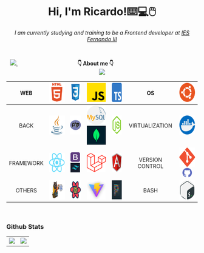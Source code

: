 <div align="center">


<h1 aling="center"> Hi, I'm Ricardo!⌨️💻🖱️ </h1>

<p> <em> I am currently studying and training to be a Frontend developer at <a href="https://web.iesfernandoiii.es/">IES Fernando III </a> </em> </p>

<br>


  <p  text-align= "center">
  
  <a href="https://www.linkedin.com/in/ricardo-rodríguez/">
    <img src="https://img.shields.io/badge/LinkedIn-0077B5?style=for-the-badge&logo=linkedin&logoColor=white">    
  </a> 
  ‎ ‎ ‎ ‎ ‎ ‎ ‎ ‎ ‎ ‎ ‎ ‎ ‎ ‎ ‎ ‎ ‎ ‎  ‎ ‎ ‎ ‎ ‎ ‎ ‎ ‎ ‎ ‎ ‎ ‎ ‎ ‎ ‎ ‎ ‎ ‎ ‎ ‎ ‎ ‎ <strong> 👇 About me 👇  </strong> ‎ ‎ ‎ ‎ ‎ ‎ ‎ ‎ ‎ ‎ ‎ ‎ ‎ ‎ ‎ ‎ ‎ ‎ ‎ ‎ ‎ ‎ ‎ ‎ ‎ ‎ ‎ ‎ ‎ ‎ ‎ ‎ ‎ ‎ ‎ ‎ ‎ ‎ ‎ ‎ ‎ ‎ ‎ ‎ ‎ ‎ ‎ ‎ ‎ ‎ ‎ ‎ ‎ ‎   
  <a href="mailto:ricardo.rodriguez@fernando3martos.com">
    <img src="https://img.shields.io/badge/Gmail-D14836?style=for-the-badge&logo=gmail&logoColor=white">    
  </a> 

 

 
 </p>

<div>
 
| WEB | <img width="50px" height="50px" src="/images/html5.png"/>|<img width="50px" height="50px" src="/images/css3.png"/> |<img width="50px" height="50px" src="/images/JS.png"/> |<img width="50px" height="50px" src="/images/TS.png"/> | OS | <img width="50px" height="50px" src="/images/ubuntu.png"/> |
|:---:|:---:|:---:|:---:|:---:|:---:|:---:|
| BACK | <img width="50px" height="50px" src="/images/java.png"/> |<img width="50px" height="50px" src="/images/php.png"/>  |<img width="50px" height="50px" src="/images/mySQL.png"/> <img width="50px" height="50px" src="/images/mongo.png"/> | <img width="50px" height="50px"  src="/images/nodeJS.webp"/> | VIRTUALIZATION| <img width="50px" height="50px" src="/images/docker.png" /> |
| FRAMEWORK |<img width="50px" height="50px" src="/images/react.png"/> |<img width="25px" height="25px" src="/images/boostrap.png"/> <img width="25px" height="25px" src ="/images/TW.png"/> |<img width="50px" height="50px" src="/images/laravel.svg"/> | <img width="50px" height="50px" src="/images/angular.svg"/>| VERSION CONTROL | <img width="50px" height="50px" src="/images/git.png"/> <img width="25px" height="25px" src="/images/github.png"/> |
| OTHERS | <img width="80px" height="50px" src="/images/zustad.png"/> | <img width="50px" height="50px" src="/images/reactquery.svg"/>|<img width="50px" height="50px" src="/images/vite.jpeg"/> | <img width="50px" height="50px" src="/images/prettier.png"/> | BASH | <img width="50px" height="50px" src="/images/bash.png"/> |
 
</div>

</div>

   <br> 
   
   
  
### Github Stats

<table>
  <tr>
    <td valign="top"><img src="https://github-readme-stats.vercel.app/api/top-langs/?username=RicardoD4W&theme=radical&card_width=450em)](https://github.com/RicardoD4W/RicardoD4W/github-readme-stats"/></td>
    <td valign="top"><img height="180em" src="https://github-readme-stats.vercel.app/api?username=RicardoD4W&show_icons=true&hide_border=true&&count_private=true&include_all_commits=true&theme=radical&hide_stars=false" /></td>
  </tr>
</table>



 <br> 







